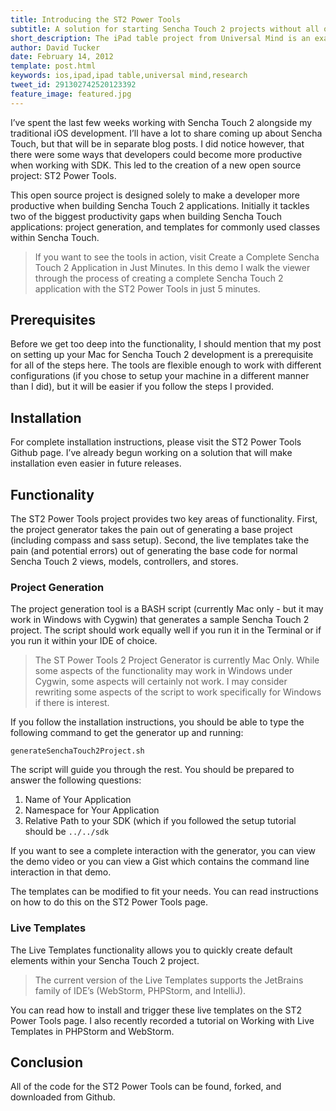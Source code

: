 ```yaml
---
title: Introducing the ST2 Power Tools
subtitle: A solution for starting Sencha Touch 2 projects without all of the annoyances
short_description: The iPad table project from Universal Mind is an example of where multi-device communication will go in the future.  It utilizes 15 iPads that know how to talk to one another in a way that creates one seamless experience.  In this article, David Tucker, Director of Research and Development for Technology at Universal Mind walks through its development.
author: David Tucker
date: February 14, 2012
template: post.html
keywords: ios,ipad,ipad table,universal mind,research
tweet_id: 291302742520123392
feature_image: featured.jpg
---
```


I’ve spent the last few weeks working with Sencha Touch 2 alongside my traditional iOS development.  I’ll have a lot to share coming up about Sencha Touch, but that will be in separate blog posts.  I did notice however, that there were some ways that developers could become more productive when working with SDK.  This led to the creation of a new open source project: ST2 Power Tools.

This open source project is designed solely to make a developer more productive when building Sencha Touch 2 applications.  Initially it tackles two of the biggest productivity gaps when building Sencha Touch applications: project generation, and templates for commonly used classes within Sencha Touch.

> If you want to see the tools in action,  visit Create a Complete Sencha Touch 2 Application in Just Minutes.  In this demo I walk the viewer through the process of creating a complete Sencha Touch 2 application with the ST2 Power Tools in just 5 minutes.

## Prerequisites
Before we get too deep into the functionality, I should mention that my post on setting up your Mac for Sencha Touch 2 development is a prerequisite for all of the steps here.  The tools are flexible enough to work with different configurations (if you chose to setup your machine in a different manner than I did), but it will be easier if you follow the steps I provided.

## Installation
For complete installation instructions, please visit the ST2 Power Tools Github page.  I’ve already begun working on a solution that will make installation even easier in future releases.

## Functionality
The ST2 Power Tools project provides two key areas of functionality.  First, the project generator takes the pain out of generating a base project (including compass and sass setup).  Second, the live templates take the pain (and potential errors) out of generating the base code for normal Sencha Touch 2 views, models, controllers, and stores.

### Project Generation
The project generation tool is a BASH script (currently Mac only - but it may work in Windows with Cygwin) that generates a sample Sencha Touch 2 project.  The script should work equally well if you run it in the Terminal or if you run it within your IDE of choice. 

> The ST Power Tools 2 Project Generator is currently Mac Only.  While some aspects of the functionality may work in Windows under Cygwin, some aspects will certainly not work.  I may consider rewriting some aspects of the script to work specifically for Windows if there is interest.

If you follow the installation instructions, you should be able to type the following command to get the generator up and running:

	generateSenchaTouch2Project.sh

The script will guide you through the rest.  You should be prepared to answer the following questions:

1. Name of Your Application
2. Namespace for Your Application
3. Relative Path to your SDK (which if you followed the setup tutorial should be `../../sdk`

If you want to see a complete interaction with the generator, you can view the demo video or you can view a Gist which contains the command line interaction in that demo.

The templates can be modified to fit your needs.  You can read instructions on how to do this on the ST2 Power Tools page.

### Live Templates
The Live Templates functionality allows you to quickly create default elements within your Sencha Touch 2 project.

> The current version of the Live Templates supports the JetBrains family of IDE’s (WebStorm, PHPStorm, and IntelliJ).

You can read how to install and trigger these live templates on the ST2 Power Tools page.  I also recently recorded a tutorial on Working with Live Templates in PHPStorm and WebStorm.

## Conclusion
All of the code for the ST2 Power Tools can be found, forked, and downloaded from Github.